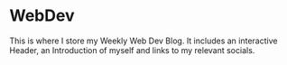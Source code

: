 # WebDev
This is where I store my Weekly Web Dev Blog.
It includes an interactive Header, an Introduction of myself and links to my relevant socials.